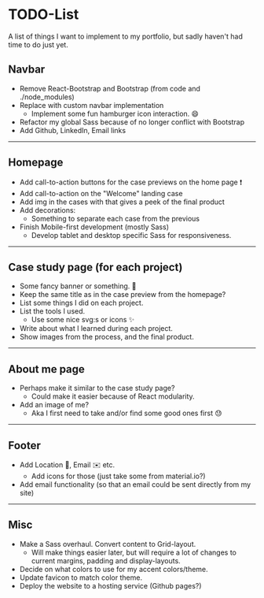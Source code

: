 # TODO-List 
A list of things I want to implement to my portfolio, but sadly haven't had time to do just yet.

## Navbar
- Remove React-Bootstrap and Bootstrap (from code and ./node_modules)
- Replace with custom navbar implementation
    - Implement some fun hamburger icon interaction. :smile:
- Refactor my global Sass because of no longer conflict with Bootstrap
- Add Github, LinkedIn, Email links

---

## Homepage 
- Add call-to-action buttons for the case previews on the home page :exclamation:
- Add call-to-action on the "Welcome" landing case
- Add img in the cases with that gives a peek of the final product
- Add decorations:
    - Something to separate each case from the previous
- Finish Mobile-first development (mostly Sass)
    - Develop tablet and desktop specific Sass for responsiveness. 

---

## Case study page (for each project)
- Some fancy banner or something. :thought_balloon:
- Keep the same title as in the case preview from the homepage?
- List some things I did on each project. 
- List the tools I used.
    - Use some nice svg:s or icons :sparkles:
- Write about what I learned during each project.
- Show images from the process, and the final product. 

---

## About me page
- Perhaps make it similar to the case study page?
    - Could make it easier because of React modularity.
- Add an image of me?
    - Aka I first need to take and/or find some good ones first :sweat:

---

## Footer
- Add Location :pushpin:, Email :envelope: etc.
    - Add icons for those (just take some from material.io?)
- Add email functionality (so that an email could be sent directly from my site)

---

## Misc
- Make a Sass overhaul. Convert content to Grid-layout. 
    - Will make things easier later, but will require a lot of changes to 
    current margins, padding and display-layouts. 
- Decide on what colors to use for my accent colors/theme.
- Update favicon to match color theme. 
- Deploy the website to a hosting service (Github pages?)
